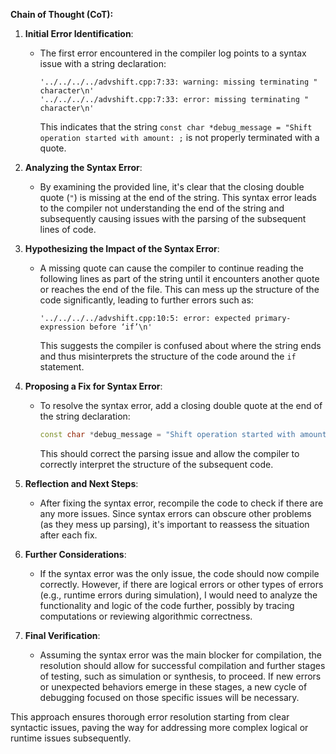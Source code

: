 **Chain of Thought (CoT):**

1. **Initial Error Identification**:
   - The first error encountered in the compiler log points to a syntax issue with a string declaration:
     ```text
     '../../../../advshift.cpp:7:33: warning: missing terminating " character\n'
     '../../../../advshift.cpp:7:33: error: missing terminating " character\n'
     ```
     This indicates that the string `const char *debug_message = "Shift operation started with amount: ;` is not properly terminated with a quote.

2. **Analyzing the Syntax Error**:
   - By examining the provided line, it's clear that the closing double quote (`"`) is missing at the end of the string. This syntax error leads to the compiler not understanding the end of the string and subsequently causing issues with the parsing of the subsequent lines of code.

3. **Hypothesizing the Impact of the Syntax Error**:
   - A missing quote can cause the compiler to continue reading the following lines as part of the string until it encounters another quote or reaches the end of the file. This can mess up the structure of the code significantly, leading to further errors such as:
     ```text
     '../../../../advshift.cpp:10:5: error: expected primary-expression before ‘if’\n'
     ```
     This suggests the compiler is confused about where the string ends and thus misinterprets the structure of the code around the `if` statement.

4. **Proposing a Fix for Syntax Error**:
   - To resolve the syntax error, add a closing double quote at the end of the string declaration:
     ```cpp
     const char *debug_message = "Shift operation started with amount: ";
     ```
     This should correct the parsing issue and allow the compiler to correctly interpret the structure of the subsequent code.

5. **Reflection and Next Steps**:
   - After fixing the syntax error, recompile the code to check if there are any more issues. Since syntax errors can obscure other problems (as they mess up parsing), it's important to reassess the situation after each fix.

6. **Further Considerations**:
   - If the syntax error was the only issue, the code should now compile correctly. However, if there are logical errors or other types of errors (e.g., runtime errors during simulation), I would need to analyze the functionality and logic of the code further, possibly by tracing computations or reviewing algorithmic correctness.

7. **Final Verification**:
   - Assuming the syntax error was the main blocker for compilation, the resolution should allow for successful compilation and further stages of testing, such as simulation or synthesis, to proceed. If new errors or unexpected behaviors emerge in these stages, a new cycle of debugging focused on those specific issues will be necessary.

This approach ensures thorough error resolution starting from clear syntactic issues, paving the way for addressing more complex logical or runtime issues subsequently.